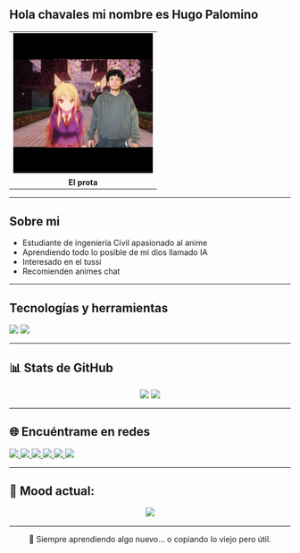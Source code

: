 <h2 align="left">Hola chavales mi nombre es Hugo Palomino</h2>

<table align="center">
  <tr>
    <td align="center">
      <img src="https://github.com/HugoPalomino3cm/Tarea-2-Spotifind-/blob/d48628f1a78cbea3c8fe0ca7ac8cb5dbf44ae92a/fotoMia.png?raw=true" width="250" alt="Hugo Palomino"/>
    </td>
  </tr>
  <tr>
    <td align="center"><strong>El prota</strong></td>
  </tr>
</table>

---

## Sobre mi

- Estudiante de ingeniería Civil apasionado al anime
- Aprendiendo todo lo posible de mi dios llamado IA
- Interesado en el tussi
- Recomienden animes chat

---

## Tecnologías y herramientas

<p align="left">
  <img src="https://encrypted-tbn0.gstatic.com/images?q=tbn:ANd9GcQ0pVei_v--hjGJZwI9nTxqKoxsdI6AJUBpfvLGaDEwBpjAQhVFWi91GEzS5x1ye81ep9I&usqp=CAU"/>
  <img src="https://upload.wikimedia.org/wikipedia/commons/thumb/c/c3/Python-logo-notext.svg/1200px-Python-logo-notext.svg.png"/>
</p>

---

## 📊 Stats de GitHub

<p align="center">
  <img src="https://github-readme-stats.vercel.app/api?username=maurodesouza&show_icons=true&theme=dracula&hide_border=false&count_private=true" height="150" />
  <img src="https://github-readme-stats.vercel.app/api/top-langs?username=maurodesouza&layout=compact&theme=dracula&hide_border=false&langs_count=5" height="150" />
</p>

---

## 🌐 Encuéntrame en redes

<p align="left">
  <a href="https://www.youtube.com/@TU_CANAL" target="_blank">
    <img src="https://img.shields.io/badge/YouTube-FF0000?style=for-the-badge&logo=youtube&logoColor=white"/>
  </a>
  <a href="https://www.instagram.com/TU_USUARIO" target="_blank">
    <img src="https://img.shields.io/badge/Instagram-E4405F?style=for-the-badge&logo=instagram&logoColor=white"/>
  </a>
  <a href="https://www.twitch.tv/TU_USUARIO" target="_blank">
    <img src="https://img.shields.io/badge/Twitch-9146FF?style=for-the-badge&logo=twitch&logoColor=white"/>
  </a>
  <a href="https://discordapp.com/users/TU_ID" target="_blank">
    <img src="https://img.shields.io/badge/Discord-5865F2?style=for-the-badge&logo=discord&logoColor=white"/>
  </a>
  <a href="mailto:tucorreo@gmail.com" target="_blank">
    <img src="https://img.shields.io/badge/Gmail-D14836?style=for-the-badge&logo=gmail&logoColor=white"/>
  </a>
  <a href="https://www.linkedin.com/in/TU_USUARIO" target="_blank">
    <img src="https://img.shields.io/badge/LinkedIn-0077B5?style=for-the-badge&logo=linkedin&logoColor=white"/>
  </a>
</p>

---

## 🧠 Mood actual:

<p align="center">
  <img src="https://media4.giphy.com/media/BaLggE7K8JBXa/giphy.gif?cid=6c09b952t5y6qvyirq1cwyfho3t7n0yakeukr31271nty69u&ep=v1_gifs_search&rid=giphy.gif&ct=g" width="300" />
</p>

---

<p align="center">💬 Siempre aprendiendo algo nuevo... o copiando lo viejo pero útil.</p>
